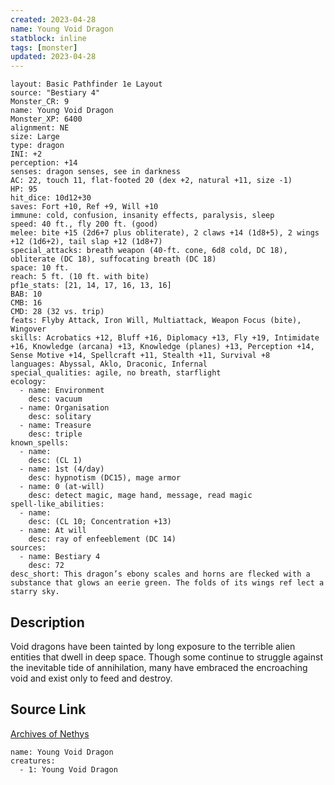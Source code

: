 ```yaml
---
created: 2023-04-28
name: Young Void Dragon
statblock: inline
tags: [monster]
updated: 2023-04-28
---
```

```statblock
layout: Basic Pathfinder 1e Layout
source: "Bestiary 4"
Monster_CR: 9
name: Young Void Dragon
Monster_XP: 6400
alignment: NE
size: Large
type: dragon
INI: +2
perception: +14
senses: dragon senses, see in darkness
AC: 22, touch 11, flat-footed 20 (dex +2, natural +11, size -1)
HP: 95
hit_dice: 10d12+30
saves: Fort +10, Ref +9, Will +10
immune: cold, confusion, insanity effects, paralysis, sleep
speed: 40 ft., fly 200 ft. (good)
melee: bite +15 (2d6+7 plus obliterate), 2 claws +14 (1d8+5), 2 wings +12 (1d6+2), tail slap +12 (1d8+7)
special_attacks: breath weapon (40-ft. cone, 6d8 cold, DC 18), obliterate (DC 18), suffocating breath (DC 18)
space: 10 ft.
reach: 5 ft. (10 ft. with bite)
pf1e_stats: [21, 14, 17, 16, 13, 16]
BAB: 10
CMB: 16
CMD: 28 (32 vs. trip)
feats: Flyby Attack, Iron Will, Multiattack, Weapon Focus (bite), Wingover
skills: Acrobatics +12, Bluff +16, Diplomacy +13, Fly +19, Intimidate +16, Knowledge (arcana) +13, Knowledge (planes) +13, Perception +14, Sense Motive +14, Spellcraft +11, Stealth +11, Survival +8
languages: Abyssal, Aklo, Draconic, Infernal
special_qualities: agile, no breath, starflight
ecology:
  - name: Environment
    desc: vacuum
  - name: Organisation
    desc: solitary
  - name: Treasure
    desc: triple
known_spells:
  - name:
    desc: (CL 1)
  - name: 1st (4/day)
    desc: hypnotism (DC15), mage armor
  - name: 0 (at-will)
    desc: detect magic, mage hand, message, read magic
spell-like_abilities:
  - name:
    desc: (CL 10; Concentration +13)
  - name: At will
    desc: ray of enfeeblement (DC 14)
sources:
  - name: Bestiary 4
    desc: 72
desc_short: This dragon’s ebony scales and horns are flecked with a substance that glows an eerie green. The folds of its wings ref lect a starry sky.
```
## Description
Void dragons have been tainted by long exposure to the terrible alien entities that dwell in deep space. Though some continue to struggle against the inevitable tide of annihilation, many have embraced the encroaching void and exist only to feed and destroy.
## Source Link
[Archives of Nethys](https://aonprd.com/MonsterDisplay.aspx?ItemName=Young%20Void%20Dragon)
```encounter-table
name: Young Void Dragon
creatures:
  - 1: Young Void Dragon
```
